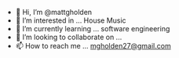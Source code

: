 - 👋 Hi, I’m @mattgholden
- 👀 I’m interested in ... House Music
- 🌱 I’m currently learning ... software engineering
- 💞️ I’m looking to collaborate on ...
- 📫 How to reach me ... mgholden27@gmail.com

<!---
mattgholden/mattgholden is a ✨ special ✨ repository because its `README.md` (this file) appears on your GitHub profile.
You can click the Preview link to take a look at your changes.
--->
